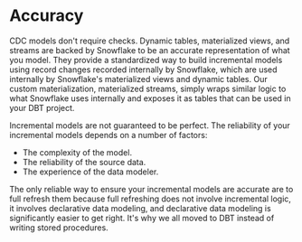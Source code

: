 # Accuracy

CDC models don't require checks. Dynamic tables,
materialized views, and streams are backed by
Snowflake to be an accurate representation of what
you model. They provide a standardized way to build
incremental models using record changes recorded
internally by Snowflake, which are used internally by
Snowflake's materialized views and dynamic tables.
Our custom materialization, materialized streams,
simply wraps similar logic to what Snowflake uses
internally and exposes it as tables that can be used
in your DBT project.

Incremental models are not guaranteed to be perfect.
The reliability of your incremental models depends
on a number of factors:

- The complexity of the model.
- The reliability of the source data.
- The experience of the data modeler.

The only reliable way to ensure your incremental
models are accurate are to full refresh them because
full refreshing does not involve incremental logic,
it involves declarative data modeling, and declarative
data modeling is significantly easier to get right.
It's why we all moved to DBT instead of writing stored
procedures.
